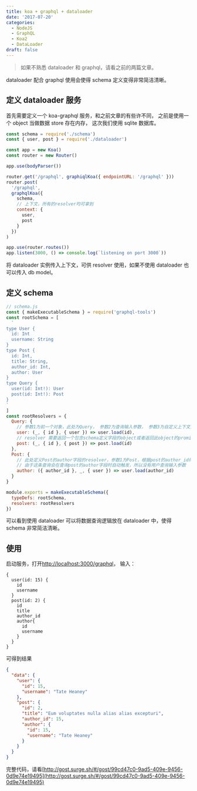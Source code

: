 ```yaml
---
title: koa + graphql + dataloader
date: '2017-07-20'
categories:
  - NodeJS
  - GraphQL
  - Koa2
  - DataLoader
draft: false
---
```


> 如果不熟悉 dataloader 和 graphql，请看之前的两篇文章。

dataloader 配合 graphql 使用会使得 schema 定义变得非常简洁清晰。

<!--more-->

## 定义 dataloader 服务

首先需要定义一个 koa-graphql 服务，和之前文章的有些许不同， 之前是使用一个 object 当做数据 store 存在内存， 这次我们使用 sqlite 数据库。

```js
const schema = require('./schema')
const { user, post } = require('./dataloader')

const app = new Koa()
const router = new Router()

app.use(bodyParser())

router.get('/graphql', graphiqlKoa({ endpointURL: '/graphql' }))
router.post(
  '/graphql',
  graphqlKoa({
    schema,
    // 上下文，所有的resolver均可拿到
    context: {
      user,
      post
    }
  })
)

app.use(router.routes())
app.listen(3000, () => console.log(`listening on port 3000`))
```

将 dataloader 实例传入上下文，可供 resolver 使用，如果不使用 dataloader 也可以传入 db model。

## 定义 schema

```js
// schema.js
const { makeExecutableSchema } = require('graphql-tools')
const rootSchema = [
  `
type User {
  id: Int
  username: String
}
type Post {
  id: Int,
  title: String,
  author_id: Int,
  author: User
}
type Query {
  user(id: Int!): User
  post(id: Int!): Post
}
`
]
const rootResolvers = {
  Query: {
    // 参数1为前一个对象，此处为Query， 参数2为查询输入参数， 参数3为自定义上下文对象
    user: (_, { id }, { user }) => user.load(id),
    // resolver 需要返回一个包含schema定义字段的object或者返回此object的promise函数
    post: (_, { id }, { post }) => post.load(id)
  },
  Post: {
    // 此处定义Post的author字段的resolver，参数1为Post，根据post的author_id得到author信息，
    // 由于这条查询会在查询post的author字段时自动触发，所以没有用户查询输入参数
    author: ({ author_id }, _, { user }) => user.load(author_id)
  }
}

module.exports = makeExecutableSchema({
  typeDefs: rootSchema,
  resolvers: rootResolvers
})
```

可以看到使用 dataloader 可以将数据查询逻辑放在 dataloader 中，使得 schema 非常简洁清晰。

## 使用

启动服务，打开[http://localhost:3000/graphql](http://localhost:3000/graphql)， 输入：

```
{
  user(id: 15) {
    id
    username
  }
  post(id: 2) {
    id
    title
    author_id
    author{
      id
      username
    }
  }
}
```

可得到结果

```json
{
  "data": {
    "user": {
      "id": 15,
      "username": "Tate Heaney"
    },
    "post": {
      "id": 2,
      "title": "Eum voluptates nulla alias alias excepturi",
      "author_id": 15,
      "author": {
        "id": 15,
        "username": "Tate Heaney"
      }
    }
  }
}
```

完整代码，请看[http://gost.surge.sh/#/gost/99cd47c0-9ad5-409e-9456-0d9e74e19495](http://gost.surge.sh/#/gost/99cd47c0-9ad5-409e-9456-0d9e74e19495)
